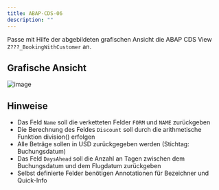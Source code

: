 ```yaml
---
title: ABAP-CDS-06
description: ""
---
```


Passe mit Hilfe der abgebildeten grafischen Ansicht die ABAP CDS View `Z???_BookingWithCustomer` an.

## Grafische Ansicht

![image](https://user-images.githubusercontent.com/47243617/204781259-a3d62299-beac-4ee6-9259-c834d01c91e5.png)

## Hinweise

- Das Feld `Name` soll die verketteten Felder `FORM` und `NAME` zurückgeben
- Die Berechnung des Feldes `Discount` soll durch die arithmetische Funktion division() erfolgen
- Alle Beträge sollen in USD zurückgegeben werden (Stichtag: Buchungsdatum)
- Das Feld `DaysAhead` soll die Anzahl an Tagen zwischen dem Buchungsdatum und dem Flugdatum zurückgeben
- Selbst definierte Felder benötigen Annotationen für Bezeichner und Quick-Info
